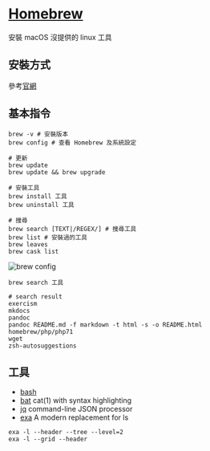 # [Homebrew](https://brew.sh/)

安裝 macOS 沒提供的 linux 工具

## 安裝方式

參考[官網](https://brew.sh/index_zh-tw.html)

## 基本指令

```shell
brew -v # 安裝版本
brew config # 查看 Homebrew 及系統設定

# 更新
brew update
brew update && brew upgrade

# 安裝工具
brew install 工具
brew uninstall 工具

# 搜尋
brew search [TEXT|/REGEX/] # 搜尋工具
brew list # 安裝過的工具
brew leaves
brew cask list
```

![brew config](https://i.imgur.com/NIpJ6Hm.png)

```shell
brew search 工具

# search result
exercism
mkdocs
pandoc
pandoc README.md -f markdown -t html -s -o README.html
homebrew/php/php71
wget
zsh-autosuggestions
```

## 工具

* [bash](https://formulae.brew.sh/formula/bash)
* [bat](https://github.com/sharkdp/bat) cat(1) with syntax highlighting
* [jq](https://stedolan.github.io/jq/) command-line JSON processor
* [exa](https://the.exa.website/) A modern replacement for ls

```shell
exa -l --header --tree --level=2
exa -l --grid --header
```